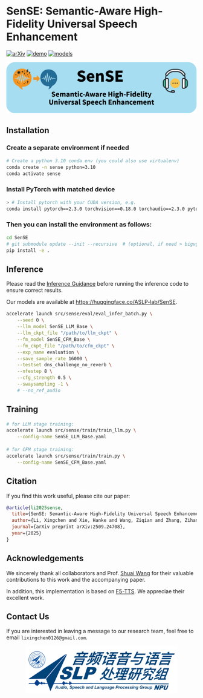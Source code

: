 # SenSE: Semantic-Aware High-Fidelity Universal Speech Enhancement

[![arXiv](https://img.shields.io/badge/arXiv-2410.06885-b31b1b.svg?logo=arXiv)](https://arxiv.org/abs/2509.24708)
[![demo](https://img.shields.io/badge/GitHub-Demo%20page-orange.svg)](https://stellanli.github.io/SenSE-demo/)
[![models](https://img.shields.io/badge/🤗-HF%20Space-yellow)](https://huggingface.co/ASLP-lab/SenSE)

<p align="center">
    <img src="figures/SenSE.png" width="900"/>
<p>

## Installation

### Create a separate environment if needed

```bash
# Create a python 3.10 conda env (you could also use virtualenv)
conda create -n sense python=3.10
conda activate sense
```

### Install PyTorch with matched device

```bash
> # Install pytorch with your CUDA version, e.g.
conda install pytorch==2.3.0 torchvision==0.18.0 torchaudio==2.3.0 pytorch-cuda=12.1 -c pytorch -c nvidia
```


### Then you can install the environment as follows:

```bash
cd SenSE
# git submodule update --init --recursive  # (optional, if need > bigvgan)
pip install -e .
```


## Inference

Please read the [Inference Guidance](https://github.com/ASLP-lab/SenSE/blob/main/src/sense/infer/REAMD.md)
 before running the inference code to ensure correct results.

Our models are available at https://huggingface.co/ASLP-lab/SenSE.

```bash
accelerate launch src/sense/eval/eval_infer_batch.py \
    --seed 0 \
    --llm_model SenSE_LLM_Base \
    --llm_ckpt_file "/path/to/llm_ckpt" \
    --fm_model SenSE_CFM_Base \
    --fm_ckpt_file "/path/to/cfm_ckpt" \
    --exp_name evaluation \
    --save_sample_rate 16000 \
    --testset dns_challenge_no_reverb \
    --nfestep 8 \
    --cfg_strength 0.5 \
    --swaysampling -1 \
    # --no_ref_audio
```


## Training

```bash
# for LLM stage training:
accelerate launch src/sense/train/train_llm.py \
    --config-name SenSE_LLM_Base.yaml

# for CFM stage training:
accelerate launch src/sense/train/train.py \
    --config-name SenSE_CFM_Base.yaml
```

## Citation

If you find this work useful, please cite our paper:

```bibtex
@article{li2025sense,
  title={SenSE: Semantic-Aware High-Fidelity Universal Speech Enhancement},
  author={Li, Xingchen and Xie, Hanke and Wang, Ziqian and Zhang, Zihan and Xiao, Longshuai and Xie, Lei},
  journal={arXiv preprint arXiv:2509.24708},
  year={2025}
}
```

## Acknowledgements

We sincerely thank all collaborators and Prof. [Shuai Wang](https://github.com/wsstriving) for their valuable contributions to this work and the accompanying paper.

In addition, this implementation is based on [F5-TTS](https://github.com/SWivid/F5-TTS). We appreciae their excellent work.

## Contact Us

If you are interested in leaving a message to our research team, feel free to email `lixingchen0126@gmail.com`.
<p align="center">
    <a href="http://www.nwpu-aslp.org/">
        <img src="figures/ASLP.jpg" width="400"/>
    </a>
</p>
